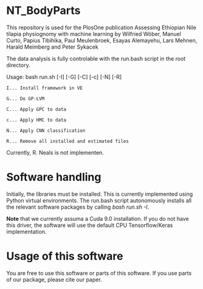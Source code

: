 # NT_BodyParts
This repository is used for the PlosOne publication Assessing Ethiopian Nile tilapia physiognomy with machine learning by Wilfried Wöber, Manuel Curto, Papius Tibihika, Paul Meulenbroek, Esayas Alemayehu, Lars Mehnen, Harald Meimberg and Peter Sykacek

The data analysis is fully controlable with the run.bash script in the root directory.

Usage: bash run.sh [-I] [-G] [-C] [-c] [-N] [-R]

    I... Install framework in VE
    
    G... Do GP-LVM
    
    C... Apply GPC to data
    
    c... Apply HMC to data
    
    N... Apply CNN classification
    
    R... Remove all installed and estimated files

Currently, R. Neals is not implementen.

# Software handling
Initially, the libraries must be installed. This is currently implemented using Python virtual environments. The run.bash script autonomously installs all the relevant software packages by calling *bash run.sh -I*. 

**Note** that we currently assuma a Cuda 9.0 installation. If you do not have this driver, the software will use the default CPU Tensorflow/Keras implementation.

# Usage of this software
You are free to use this software or parts of this software. If you use parts of our package, please cite our paper.
